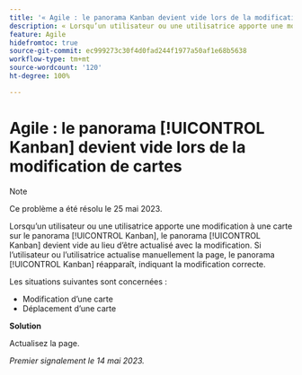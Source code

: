 ```yaml
---
title: '« Agile : le panorama Kanban devient vide lors de la modification de cartes »'
description: « Lorsqu’un utilisateur ou une utilisatrice apporte une modification à une carte du panorama [!UICONTROL Kanban], le panorama [!UICONTROL Kanban] devient vide au lieu d’être actualisé avec la modification. Si l’utilisateur ou l’utilisatrice actualise manuellement la page, le panorama [!UICONTROL Kanban] réapparaît, indiquant la modification correcte. »
feature: Agile
hidefromtoc: true
source-git-commit: ec999273c30f4d0fad244f1977a50af1e68b5638
workflow-type: tm+mt
source-wordcount: '120'
ht-degree: 100%

---
```



# Agile : le panorama [!UICONTROL Kanban] devient vide lors de la modification de cartes

>[!NOTE]
>
>Ce problème a été résolu le 25 mai 2023.

Lorsqu’un utilisateur ou une utilisatrice apporte une modification à une carte sur le panorama [!UICONTROL Kanban], le panorama [!UICONTROL Kanban] devient vide au lieu d’être actualisé avec la modification. Si l’utilisateur ou l’utilisatrice actualise manuellement la page, le panorama [!UICONTROL Kanban] réapparaît, indiquant la modification correcte.

Les situations suivantes sont concernées :

* Modification d’une carte
* Déplacement d’une carte

**Solution**

Actualisez la page.

_Premier signalement le 14 mai 2023._




